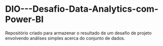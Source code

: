 # DIO---Desafio-Data-Analytics-com-Power-BI
Repositório criado para armazenar o resultado de um desafio de projeto envolvendo análises simples acerca do conjunto de dados.
